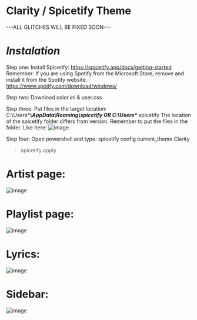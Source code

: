 # Clarity / Spicetify Theme 

---ALL GLITCHES WILL BE FIXED SOON---

# *Instalation*

Step one: 
Install Spicetify: https://spicetify.app/docs/getting-started
Remember: If you are using Spotify from the Microsoft Store, remove and install it from the Spotify website.
https://www.spotify.com/download/windows/

Step two: Download color.ini & user.css

Step three: 
Put files in the target location: C:\Users\******\AppData\Roaming\spicetify OR C:\Users\******\.spicetify
The location of the spicetify folder differs from version.
Remember to put the files in the folder.
Like here:
![image](https://user-images.githubusercontent.com/91804630/187791674-f76f05c3-6130-4cf7-9b8e-33ee00238d48.png)

Step four:
Open powershell and type:
spicetify config current_theme Clarity
>spicetify apply

# Artist page:
![image](https://user-images.githubusercontent.com/91804630/187789020-a9cdcf11-d2b0-43fb-9c37-ec9b1a145372.png)

# Playlist page:
![image](https://user-images.githubusercontent.com/91804630/187789145-6eb9625c-6856-4211-b37c-59b0b8e394ca.png)

# Lyrics:
![image](https://user-images.githubusercontent.com/91804630/187789175-581ad035-83e8-4922-b071-f1b275be1d07.png)

# Sidebar: 
![image](https://user-images.githubusercontent.com/91804630/187789268-41906ab6-74bb-476c-b2c1-8c9dedf23e9f.png)



